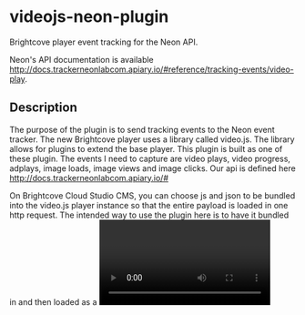 # videojs-neon-plugin

Brightcove player event tracking for the Neon API.

Neon's API documentation is available http://docs.trackerneonlabcom.apiary.io/#reference/tracking-events/video-play. 

## Description

The purpose of the plugin is to send tracking events to the Neon event tracker. The new Brightcove player uses a library called video.js. The library allows for plugins to extend the base player. This plugin is built as one of these plugin. The events I need to capture are video plays, video progress, adplays, image loads, image views and image clicks. Our api is defined here http://docs.trackerneonlabcom.apiary.io/#

On Brightcove Cloud Studio CMS, you can choose js and json to be bundled into the video.js player instance so that the entire payload is loaded in one http request. The intended way to use the plugin here is to have it bundled in and then loaded as a <video> and <script> tag in your html. You can see an example of this in brightcove_published.html. The html files are all just examples; the production-use case is just to have the player on S3, have it bundled into the player js, and to be served from http://players.brightcove.net.

## Installation

```sh
npm install --save
```

## Building for distribution

```sh
npm build
```
Look in dist/ for the full and minified versions of the bundled plugin javascript.

## Examples

Run the dev web server.
```sh
npm start
```
Open http://localhost:9999/example/brightcove.html. You can configure the publisher id, video id, and plugin url to use your own. Look at development.html for an alternate example.

## Usage

To include videojs-neon-plugin on your website or web application, use any of the following methods.

### `<script>` Tag

This is the simplest case. Get the script in whatever way you prefer and include the plugin _after_ you include [video.js][videojs], so that the `videojs` global is available.

```html
<script src="//path/to/video.min.js"></script>
<script src="//path/to/videojs-neon-plugin.min.js"></script>
<script>
    var player = videojs('my-video');
    player.neon();
</script>
```

### Browserify

When using with Browserify, install videojs-neon-plugin via npm and `require` the plugin as you would any other module.

```js
var videojs = require('video.js');

// The actual plugin function is exported by this module, but it is also
// attached to the `Player.prototype`; so, there is no need to assign it
// to a variable.
require('videojs-neon-plugin');
var player = videojs('my-video');
player.neon();
```

### Brightcloud Api

As an alternative to the above, you can bundle the plugin javascript into a Brightcove player via its CMS. You'll need to configure the plugin with json that includes your Neon account id.

## License

MIT. Copyright (c) Neon Lab, Inc.

## Contact
Nate Kresge &lt;kresge@neon-lab.com&gt;


[videojs]: http://videojs.com/
